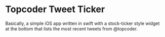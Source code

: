 Topcoder Tweet Ticker
=====================

Basically, a simple iOS app written in swift with a stock-ticker style
widget at the bottom that lists the most recent tweets from @topcoder.

